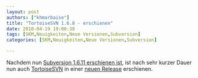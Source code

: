 ```yaml
---
layout: post
authors: ["khmarbaise"]
title: "TortoiseSVN 1.6.8 - erschienen"
date: 2010-04-19 19:00:38
tags: [SKM,Neuigkeiten,Neue Versionen,Subversion]
categories: [SKM,Neuigkeiten,Neue Versionen,Subversion]

---
```

Nachdem nun <a href="http://blog.soebes.de/index.php?/archives/282-Subversion-1.6.11-Release-erschienen.html">Subversion 1.6.11 erschienen ist</a>, ist nach sehr kurzer Dauer nun auch <a href="http://tortoisesvn.net">TortoiseSVN</a> in einer <a href="http://tortoisesvn.net/node/400">neuen Release</a> erschienen.
